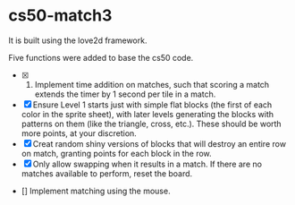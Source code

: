 # cs50-match3

It is built using the love2d framework.

Five functions were added to base the cs50 code.

- [x]   1. Implement time addition on matches, such that scoring a match extends the timer by 1 second per tile in a match.
- [x]  Ensure Level 1 starts just with simple flat blocks (the first of each color in the sprite sheet), with later levels generating the blocks with patterns on them (like the triangle, cross, etc.).
   These should be worth more points, at your discretion.
- [x]  Creat random shiny versions of blocks that will destroy an entire row on match, granting points for each block in the row.
- [x]  Only allow swapping when it results in a match. If there are no matches available to perform, reset the board.
- []  Implement matching using the mouse.
